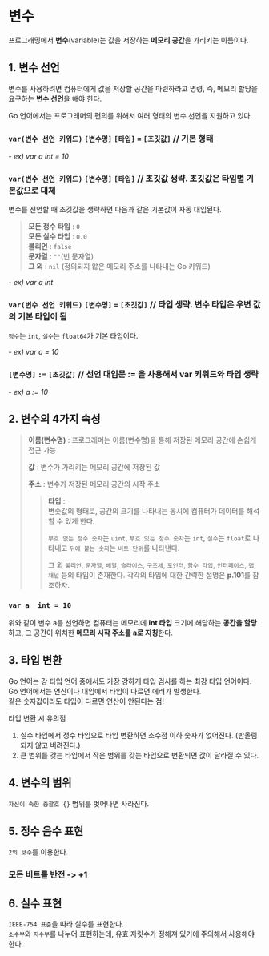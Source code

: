# 변수

프로그래밍에서 **변수**(variable)는 값을 저장하는 **메모리 공간**을 가리키는 이름이다.  

##  1. 변수 선언
변수를 사용하려면 컴퓨터에게 값을 저장할 공간을 마련하라고 명령, 즉, 메모리 할당을 요구하는 **변수 선언**을 해야 한다.    

Go 언어에서는 프로그래머의 편의를 위해서 여러 형태의 변수 선언을 지원하고 있다.

### `var(변수 선언 키워드)` `[변수명]` `[타입]` `=` `[초깃값]`   // 기본 형태
*- ex) var a int = 10*

### `var(변수 선언 키워드)` `[변수명]` `[타입]` // 초깃값 생략.  초깃값은 타입별 기본값으로 대체
변수를 선언할 때 초깃값을 생략하면 다음과 같은 기본값이 자동 대입된다.    
> **모든 정수 타입** : `0`    
> **모든 실수 타입** : `0.0 `  
> **불리언** : `false`  
> **문자열** : `""`(빈 문자열)  
> **그 외** : `nil` (정의되지 않은 메모리 주소를 나타내는 Go 키워드)  

*- ex) var a int*

### `var(변수 선언 키워드)` `[변수명]` `=` `[초깃값]` // 타입 생략. 변수 타입은 우변 값의 기본 타입이 됨
`정수`는 `int`, `실수`는 `float64`가 기본 타입이다.

*- ex) var a = 10*

### `[변수명]` `:=` `[초깃값]` // 선언 대입문 := 을 사용해서 var 키워드와 타입 생략
*- ex) a := 10*



##  2. 변수의 4가지 속성
> **이름(변수명)** : 프로그래머는 이름(변수명)을 통해 저장된 메모리 공간에 손쉽게 접근 가능  
>      
> **값**  : 변수가 가리키는 메모리 공간에 저장된 값       
> 
> **주소** : 변수가 저장된 메모리 공간의 시작 주소         
> 
> >**타입** :    
> >변숫값의 형태로, 공간의 크기를 나타내는 동시에 컴퓨터가 데이터를 해석할 수 있게 한다.     
> >
> > `부호 없는 정수 숫자`는 `uint`, `부호 있는 정수 숫자`는 `int`, `실수`는 `float`로 나타내고 `뒤에 붙는 숫자`는 `비트 단위`를 나타낸다.
> >
> > 그 외 `불리언`, `문자열`, `배열`, `슬라이스`, `구조체`, `포인터`, `함수 타입`, `인터페이스`, `맵`, `채널` 등의 타입이 존재한다. 각각의 타입에 대한 간략한 설명은 **p.101**를 참조하자.


### `var a  int = 10`    

위와 같이 변수 a를 선언하면 컴퓨터는 메모리에 **int 타입** 크기에 해당하는 **공간을 할당**하고, 그 공간이 위치한 **메모리 시작 주소를 a로 지칭**한다. 

##  3. 타입 변환
Go 언어는 강 타입 언어 중에서도 가장 강하게 타입 검사를 하는 최강 타입 언어이다.      
Go 언어에서는 연산이나 대입에서 타입이 다르면 에러가 발생한다.   
같은 숫자값이라도 타입이 다르면 연산이 안된다는 점!     

타입 변환 시 유의점
1. 실수 타입에서 정수 타입으로 타입 변환하면 소수점 이하 숫자가 없어진다. (반올림되지 않고 버려진다.)   
2. 큰 범위를 갖는 타입에서 작은 범위를 갖는 타입으로 변환되면 값이 달라질 수 있다.

##  4. 변수의 범위 
  
`자신이 속한 중괄호 {}` 범위를 벗어나면 사라진다.

##  5. 정수 음수 표현
`2의 보수`를 이용한다. 
### 모든 비트를 반전 -> +1 

## 6. 실수 표현
`IEEE-754 표준`을 따라 실수를 표현한다.    
`소수부`와 `지수부`를 나누어 표현하는데, 유효 자릿수가 정해져 있기에 주의해서 사용해야 한다.
